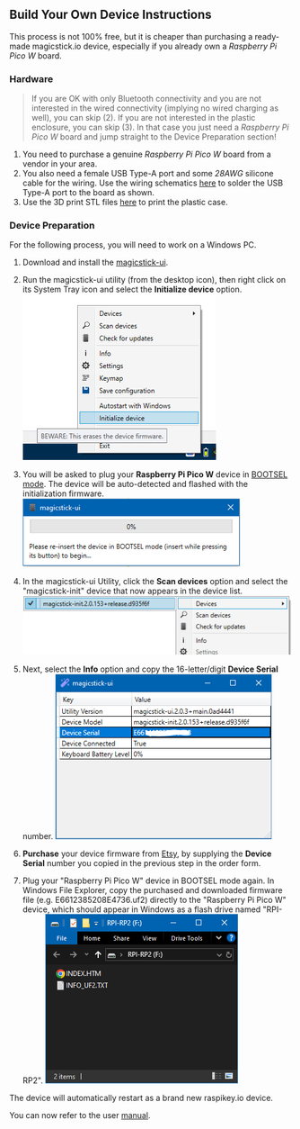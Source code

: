 ## Build Your Own Device Instructions

This process is not 100% free, but it is cheaper than purchasing a ready-made magicstick.io device, especially if you already own a *Raspberry Pi Pico W* board.

### Hardware

> If you are OK with only Bluetooth connectivity and you are not interested in the wired connectivity (implying no wired charging as well), you can skip (2).
If you are not interested in the plastic enclosure, you can skip (3). In that case you just need a *Raspberry Pi Pico W* board and jump straight to the Device Preparation section!

1. You need to purchase a genuine *Raspberry Pi Pico W* board from a vendor in your area. 
2. You also need a female USB Type-A port and some _28AWG_ silicone cable for the wiring. Use the wiring schematics [here](../schematics) to solder the USB Type-A port to the board as shown.
3. Use the 3D print STL files [here](../case) to print the plastic case.

### Device Preparation

For the following process, you will need to work on a Windows PC.

1. Download and install the [magicstick-ui](https://github.com/samartzidis/magicstick.io/releases). 

2. Run the magicstick-ui utility (from the desktop icon), then right click on its System Tray icon and select the **Initialize device** option. 
![alt text](image-5.png)

3. You will be asked to plug your **Raspberry Pi Pico W** device in [BOOTSEL mode](./README.md#entering-into-bootsel-mode). The device will be auto-detected and flashed with the initialization firmware.
![alt text](image-6.png)

4. In the magicstick-ui Utility, click the **Scan devices** option and select the "magicstick-init" device that now appears in the device list. 
![alt text](image-7.png)

5. Next, select the **Info** option and copy the 16-letter/digit **Device Serial** number.
![alt text](image-11.png)

6. **Purchase** your device firmware from [Etsy](https://www.etsy.com/uk/listing/1709718352/magicstickio-firmware), by supplying the **Device Serial** number you copied in the previous step in the order form.

7. Plug your "Raspberry Pi Pico W" device in BOOTSEL mode again. In Windows File Explorer, copy the purchased and downloaded firmware file (e.g. E6612385208E4736.uf2) directly to the "Raspberry Pi Pico W" device, which should appear in Windows as a flash drive named "RPI-RP2".
![](image-12.png)

The device will automatically restart as a brand new raspikey.io device. 

You can now refer to the user [manual](./README.md).

